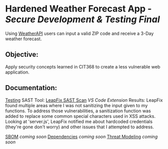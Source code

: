 # Hardened Weather Forecast App - _Secure Development & Testing Final_

Using [WeatherAPI](https://www.weatherapi.com/) users can input a valid ZIP code and receive a 3-Day weather forecast. 

## Objective:
Apply security concepts learned in CIT368 to create a less vulnerable web application. 

## Documentation:
<ins>Testing</ins>
SAST Tool: [LeapFix SAST Scan](https://marketplace.visualstudio.com/items?itemName=FernandoMengali.leapfix-sast-scan&ssr=false#overview) _VS Code Extension_
Results:
LeapFix found multiple areas where I was not sanitizing the input given to my functions. To address those vulnerabilities, a sanitization function was added to replace some common special characters used in XSS attacks. Looking at 'server.js', LeapFix notified me about hardcoded credentials (they're gone don't worry) and other issues that I attempted to address.

<ins>SBOM</ins> _coming soon_
<ins>Dependencies</ins> _coming soon_
<ins>Threat Modeling</ins> _coming soon_

